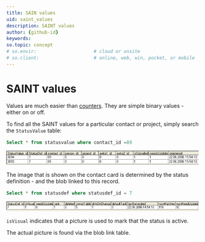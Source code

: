 ```yaml
---
title: SAIN values
uid: saint_values
description: SAINT values
author: {github-id}
keywords:
so.topic: concept
# so.envir:                     # cloud or onsite
# so.client:                    # online, web, win, pocket, or mobile
---
```


# SAINT values

Values are much easier than [counters][1]. They are simple binary values - either on or off.

To find all the SAINT values for a particular contact or project, simply search the `StatusValue` table:

```SQL
Select * from statusvalue where contact_id =89
```

![x][img1]

The image that is shown on the contact card is determined by the status definition - and the blob linked to this record.

```SQL
Select * from statusdef where statusdef_id = 7
```

![x][img2]

`isVisual` indicates that a picture is used to mark that the status is active.

The actual picture is found via the blob link table.

<!-- Referenced links -->
[1]: counters.md

<!-- Referenced images -->
[img1]: media/statusvalue.png
[img2]: media/statusdef.png
